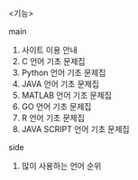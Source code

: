 <기능>

main
1. 사이트 이용 안내
2. C 언어 기초 문제집
3. Python 언어 기초 문제집
4. JAVA 언어 기초 문제집
5. MATLAB 언어 기초 문제집
6. GO 언어 기초 문제집
7. R 언어 기초 문제집
8. JAVA SCRIPT 언어 기초 문제집

side
1. 많이 사용하는 언어 순위
